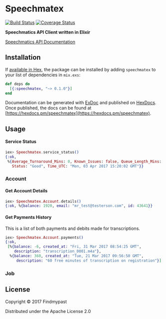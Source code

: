 # Speechmatex

[![Build Status](https://travis-ci.org/findmypast-oss/speechmatex.svg?branch=master)](https://travis-ci.org/findmypast-oss/speechmatex)
[![Coverage Status](https://coveralls.io/repos/github/findmypast-oss/speechmatex/badge.svg?branch=master)](https://coveralls.io/github/findmypast-oss/speechmatex?branch=master)

**Speechmatics API Client written in Elixir**

[Speechmatics API Documentation](https://app.speechmatics.com/api-details)

## Installation

If [available in Hex](https://hex.pm/docs/publish), the package can be installed
by adding `speechmatex` to your list of dependencies in `mix.exs`:

```elixir
def deps do
  [{:speechmatex, "~> 0.1.0"}]
end
```

Documentation can be generated with [ExDoc](https://github.com/elixir-lang/ex_doc)
and published on [HexDocs](https://hexdocs.pm). Once published, the docs can
be found at [https://hexdocs.pm/speechmatex](https://hexdocs.pm/speechmatex).

## Usage

#### Service Status

```elixir
iex> Speechmatex.service_status()
{:ok,
 %{Average_Turnaround_Mins: 0, Known_Issues: false, Queue_Length_Mins: 0,
   Status: "Good", Time_UTC: "Mon, 03 Apr 2017 15:20:02 GMT"}}
```

### Account

#### Get Account Details

```elixir
iex> Speechmatex.Account.details()
{:ok, %{balance: 1920, email: "mr_test@testerson.com", id: 43641}}
```

#### Get Payments History

This is a list of both payments and debits made for transcriptions.

```elixir
iex> Speechmatex.Account.payments()
{:ok,
 [%{balance: -6, created_at: "Fri, 31 Mar 2017 08:54:25 GMT",
    description: "transcription_0001.m4a"},
  %{balance: 360, created_at: "Tue, 21 Mar 2017 09:56:50 GMT",
     description: "60 free minutes of transcription on registration"}]
```

### Job

## License

Copyright © 2017 Findmypast

Distributed under the Apache License 2.0

